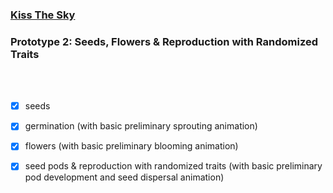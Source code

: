 ### [Kiss The Sky](https://github.com/matthewmain/kiss_the_sky) 
### Prototype 2: Seeds, Flowers & Reproduction with Randomized Traits

<br>
<br>

- [X] seeds 

- [X] germination (with basic preliminary sprouting animation)

- [X] flowers (with basic preliminary blooming animation)

- [X] seed pods & reproduction with randomized traits (with basic preliminary pod development and seed dispersal animation)

